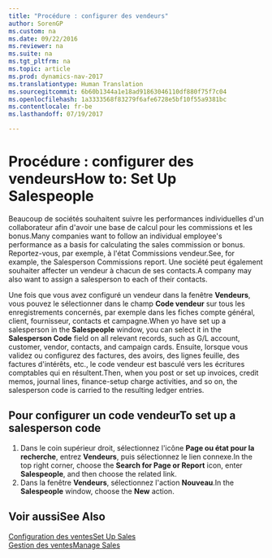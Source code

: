 ```yaml
---
title: "Procédure : configurer des vendeurs"
author: SorenGP
ms.custom: na
ms.date: 09/22/2016
ms.reviewer: na
ms.suite: na
ms.tgt_pltfrm: na
ms.topic: article
ms.prod: dynamics-nav-2017
ms.translationtype: Human Translation
ms.sourcegitcommit: 6b60b1344a1e18ad91863046110df880f75f7c04
ms.openlocfilehash: 1a3333568f83279f6afe6728e5bf10f55a9381bc
ms.contentlocale: fr-be
ms.lasthandoff: 07/19/2017

---
```


# <a name="how-to-set-up-salespeople"></a><span data-ttu-id="ba719-102">Procédure : configurer des vendeurs</span><span class="sxs-lookup"><span data-stu-id="ba719-102">How to: Set Up Salespeople</span></span>
<span data-ttu-id="ba719-103">Beaucoup de sociétés souhaitent suivre les performances individuelles d'un collaborateur afin d'avoir une base de calcul pour les commissions et les bonus.</span><span class="sxs-lookup"><span data-stu-id="ba719-103">Many companies want to follow an individual employee's performance as a basis for calculating the sales commission or bonus.</span></span> <span data-ttu-id="ba719-104">Reportez-vous, par exemple, à l'état Commissions vendeur.</span><span class="sxs-lookup"><span data-stu-id="ba719-104">See, for example, the Salesperson Commissions report.</span></span> <span data-ttu-id="ba719-105">Une société peut également souhaiter affecter un vendeur à chacun de ses contacts.</span><span class="sxs-lookup"><span data-stu-id="ba719-105">A company may also want to assign a salesperson to each of their contacts.</span></span>

<span data-ttu-id="ba719-106">Une fois que vous avez configuré un vendeur dans la fenêtre **Vendeurs**, vous pouvez le sélectionner dans le champ **Code vendeur** sur tous les enregistrements concernés, par exemple dans les fiches compte général, client, fournisseur, contacts et campagne.</span><span class="sxs-lookup"><span data-stu-id="ba719-106">When yo have set up a salesperson in the **Salespeople** window, you can select it in the **Salesperson Code** field on all relevant records, such as G/L account, customer, vendor, contacts, and campaign cards.</span></span> <span data-ttu-id="ba719-107">Ensuite, lorsque vous validez ou configurez des factures, des avoirs, des lignes feuille, des factures d'intérêts, etc., le code vendeur est basculé vers les écritures comptables qui en résultent.</span><span class="sxs-lookup"><span data-stu-id="ba719-107">Then, when you post or set up invoices, credit memos, journal lines, finance-setup charge activities, and so on, the salesperson code is carried to the resulting ledger entries.</span></span>

## <a name="to-set-up-a-salesperson-code"></a><span data-ttu-id="ba719-108">Pour configurer un code vendeur</span><span class="sxs-lookup"><span data-stu-id="ba719-108">To set up a salesperson code</span></span>
1. <span data-ttu-id="ba719-109">Dans le coin supérieur droit, sélectionnez l'icône **Page ou état pour la recherche**, entrez **Vendeurs**, puis sélectionnez le lien connexe.</span><span class="sxs-lookup"><span data-stu-id="ba719-109">In the top right corner, choose the **Search for Page or Report** icon, enter **Salespeople**, and then choose the related link.</span></span>
2. <span data-ttu-id="ba719-110">Dans la fenêtre **Vendeurs**, sélectionnez l'action **Nouveau**.</span><span class="sxs-lookup"><span data-stu-id="ba719-110">In the **Salespeople** window, choose the **New** action.</span></span>

## <a name="see-also"></a><span data-ttu-id="ba719-111">Voir aussi</span><span class="sxs-lookup"><span data-stu-id="ba719-111">See Also</span></span>  
[<span data-ttu-id="ba719-112">Configuration des ventes</span><span class="sxs-lookup"><span data-stu-id="ba719-112">Set Up Sales</span></span>](sales-setup-sales.md)  
[<span data-ttu-id="ba719-113">Gestion des ventes</span><span class="sxs-lookup"><span data-stu-id="ba719-113">Manage Sales</span></span>](sales-manage-sales.md)

